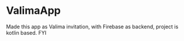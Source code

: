 # ValimaApp
Made this app as Valima invitation, with Firebase as backend, project is kotlin based. FYI
